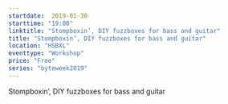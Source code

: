 ```yaml
---
startdate:  2019-01-30
starttime: "19:00"
linktitle: "Stompboxin’, DIY fuzzboxes for bass and guitar"
title: "Stompboxin’, DIY fuzzboxes for bass and guitar"
location: "HSBXL"
eventtype: "Workshop"
price: "Free"
series: "byteweek2019"
--- 
```


Stompboxin’, DIY fuzzboxes for bass and guitar